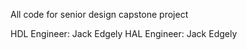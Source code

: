 All code for senior design capstone project

  HDL Engineer: Jack Edgely
  HAL Engineer: Jack Edgely
 			
